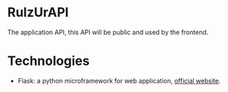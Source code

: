 RulzUrAPI
=========

The application API, this API will be public and used by the frontend.


# Technologies

 * Flask: a python microframework for web application,
 [official website](http://flask.pocoo.org/).
